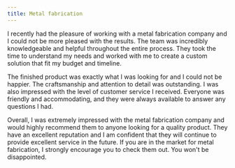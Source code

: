 ```yaml
---
title: Metal fabrication
---
```


I recently had the pleasure of working with a metal fabrication company and I could not be more pleased with the results. The team was incredibly knowledgeable and helpful throughout the entire process. They took the time to understand my needs and worked with me to create a custom solution that fit my budget and timeline.

The finished product was exactly what I was looking for and I could not be happier. The craftsmanship and attention to detail was outstanding. I was also impressed with the level of customer service I received. Everyone was friendly and accommodating, and they were always available to answer any questions I had.

Overall, I was extremely impressed with the metal fabrication company and would highly recommend them to anyone looking for a quality product. They have an excellent reputation and I am confident that they will continue to provide excellent service in the future. If you are in the market for metal fabrication, I strongly encourage you to check them out. You won't be disappointed.